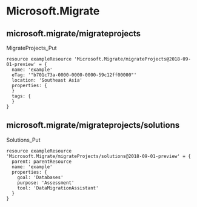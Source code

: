 # Microsoft.Migrate

## microsoft.migrate/migrateprojects

MigrateProjects_Put
```bicep
resource exampleResource 'Microsoft.Migrate/migrateProjects@2018-09-01-preview' = {
  name: 'example'
  eTag: '"b701c73a-0000-0000-0000-59c12ff00000"'
  location: 'Southeast Asia'
  properties: {
  }
  tags: {
  }
}
```

## microsoft.migrate/migrateprojects/solutions

Solutions_Put
```bicep
resource exampleResource 'Microsoft.Migrate/migrateProjects/solutions@2018-09-01-preview' = {
  parent: parentResource 
  name: 'example'
  properties: {
    goal: 'Databases'
    purpose: 'Assessment'
    tool: 'DataMigrationAssistant'
  }
}
```
